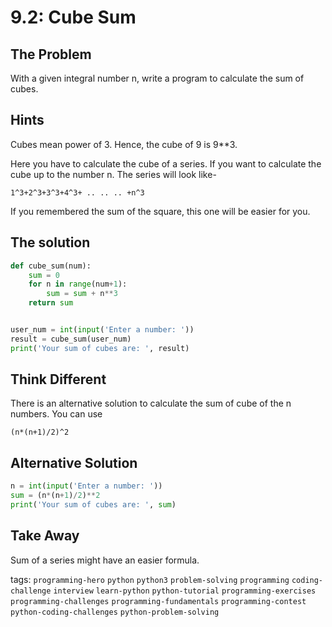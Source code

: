 # 9.2: Cube Sum

## The Problem
With a given integral number n, write a program to calculate the sum of cubes.

## Hints
Cubes mean power of 3. Hence, the cube of 9 is 9**3.

Here you have to calculate the cube of a series. If you want to calculate the cube up to the number n. The series will look like- 

`1^3+2^3+3^3+4^3+ .. .. .. +n^3`

If you remembered the sum of the square, this one will be easier for you.

## The solution

```python
def cube_sum(num):
	sum = 0
	for n in range(num+1):
		sum = sum + n**3
	return sum


user_num = int(input('Enter a number: '))
result = cube_sum(user_num)
print('Your sum of cubes are: ', result)
```



## Think Different
There is an alternative solution to calculate the sum of cube of the n numbers. You can use

`(n*(n+1)/2)^2`


## Alternative Solution

```python
n = int(input('Enter a number: '))
sum = (n*(n+1)/2)**2
print('Your sum of cubes are: ', sum)
```



## Take Away
Sum of a series might have an easier formula.





tags:  `programming-hero`  `python`  `python3`  `problem-solving`  `programming`  `coding-challenge`  `interview`  `learn-python`  `python-tutorial`  `programming-exercises`  `programming-challenges`  `programming-fundamentals`  `programming-contest`  `python-coding-challenges`  `python-problem-solving`



